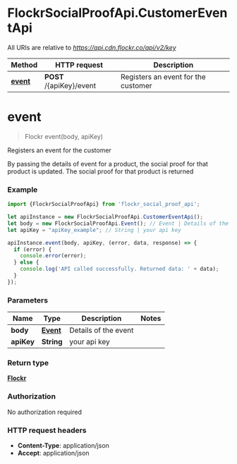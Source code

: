 # FlockrSocialProofApi.CustomerEventApi

All URIs are relative to *https://api.cdn.flockr.co/api/v2/key*

Method | HTTP request | Description
------------- | ------------- | -------------
[**event**](CustomerEventApi.md#event) | **POST** /{apiKey}/event | Registers an event for the customer

<a name="event"></a>
# **event**
> Flockr event(body, apiKey)

Registers an event for the customer

By passing the details of event for a product, the social proof for that product is updated. The social proof for that product is returned 

### Example
```javascript
import {FlockrSocialProofApi} from 'flockr_social_proof_api';

let apiInstance = new FlockrSocialProofApi.CustomerEventApi();
let body = new FlockrSocialProofApi.Event(); // Event | Details of the event
let apiKey = "apiKey_example"; // String | your api key

apiInstance.event(body, apiKey, (error, data, response) => {
  if (error) {
    console.error(error);
  } else {
    console.log('API called successfully. Returned data: ' + data);
  }
});
```

### Parameters

Name | Type | Description  | Notes
------------- | ------------- | ------------- | -------------
 **body** | [**Event**](Event.md)| Details of the event | 
 **apiKey** | **String**| your api key | 

### Return type

[**Flockr**](Flockr.md)

### Authorization

No authorization required

### HTTP request headers

 - **Content-Type**: application/json
 - **Accept**: application/json

